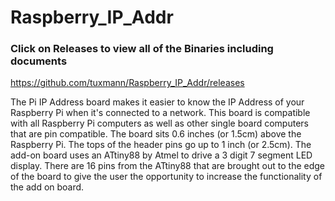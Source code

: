 # Raspberry_IP_Addr

### Click on Releases to view all of the Binaries including documents
https://github.com/tuxmann/Raspberry_IP_Addr/releases

The Pi IP Address board makes it easier to know the IP Address of your Raspberry Pi when it's connected to a
network. This board is compatible with all Raspberry Pi computers as well as other single board computers that
are pin compatible. The board sits 0.6 inches (or 1.5cm) above the Raspberry Pi. The tops of the header pins go
up to 1 inch (or 2.5cm). The add-on board uses an ATtiny88 by Atmel to drive a 3 digit 7 segment LED display.
There are 16 pins from the ATtiny88 that are brought out to the edge of the board to give the user the
opportunity to increase the functionality of the add on board.
